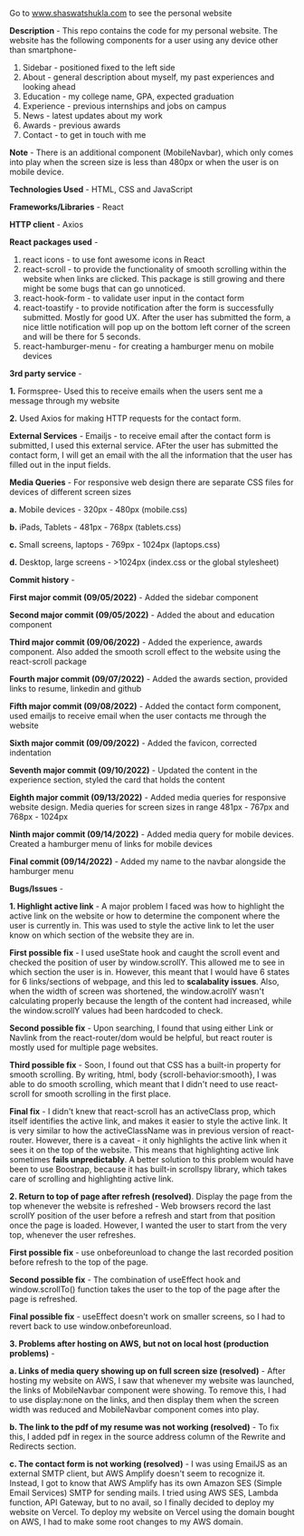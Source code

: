 
Go to www.shaswatshukla.com to see the personal website

**Description** - This repo contains the code for my personal website. The website has the following components for a user using any device other than smartphone- 

1. Sidebar - positioned fixed to the left side
2. About - general description about myself, my past experiences and looking ahead
3. Education - my college name, GPA, expected graduation
4. Experience - previous internships and jobs on campus
5. News - latest updates about my work
6. Awards - previous awards
7. Contact - to get in touch with me

**Note** - There is an additional component (MobileNavbar), which only comes into play when the screen size is less than 480px or when the user is on mobile device.

**Technologies Used** - HTML, CSS and JavaScript

**Frameworks/Libraries** - React

**HTTP client** - Axios 

**React packages used** - 
1. react icons - to use font awesome icons in React
2. react-scroll - to provide the functionality of smooth scrolling within the website when links are clicked. This package is still growing and there might be some bugs that can go unnoticed. 
3. react-hook-form - to validate user input in the contact form
4. react-toastify - to provide notification after the form is successfully submitted. Mostly for good UX. After the user has submitted the form, a nice little notification will pop up on the bottom left corner of the screen and will be there for 5 seconds. 
5. react-hamburger-menu - for creating a hamburger menu on mobile devices

**3rd party service** - 

**1.** Formspree- Used this to receive emails when the users sent me a message through my website

**2.** Used Axios for making HTTP requests for the contact form.

**External Services** - Emailjs - to receive email after the contact form is submitted, I used this external service. AFter the user has submitted the contact form, I will get an email with the all the information that the user has filled out in the input fields. 

**Media Queries** - For responsive web design there are separate CSS files for devices of different screen sizes

**a.** Mobile devices - 320px - 480px (mobile.css)

**b.** iPads, Tablets - 481px - 768px (tablets.css)

**c.** Small screens, laptops - 769px - 1024px (laptops.css)

**d.** Desktop, large screens - >1024px (index.css or the global stylesheet)


**Commit history** - 

**First major commit (09/05/2022)** - Added the sidebar component

**Second major commit (09/05/2022)** - Added the about and education component

**Third major commit (09/06/2022)** - Added the experience, awards component. Also added the smooth scroll effect to the website using the react-scroll package

**Fourth major commit (09/07/2022)** - Added the awards section, provided links to resume, linkedin and github 

**Fifth major commit (09/08/2022)** - Added the contact form component, used emailjs to receive email when the user contacts me through the website

**Sixth major commit (09/09/2022)** -  Added the favicon, corrected indentation

**Seventh major commit (09/10/2022)** - Updated the content in the experience section, styled the card that holds the content 

**Eighth major commit (09/13/2022)** - Added media queries for responsive website design. Media queries for screen sizes in range 481px - 767px and 768px - 1024px 

**Ninth major commit (09/14/2022)** - Added media query for mobile devices. Created a hamburger menu of links for mobile devices

**Final commit (09/14/2022)** - Added my name to the navbar alongside the hamburger menu

**Bugs/Issues** -  

**1. Highlight active link** - A major problem I faced was how to highlight the active link on the website or how to determine the component where the user is currently in. This was used to style the active link to let the user know on which section of the website they are in. 

**First possible fix** - I used useState hook and caught the scroll event and checked the position of user by window.scrollY. This allowed me to see in which section the user is in. However, this meant that I would have 6 states for 6 links/sections of webpage, and this led to **scalabality issues**. Also, when the width of screen was shortened, the window.acrollY wasn't calculating properly because the length of the content had increased, while the window.scrollY values had been hardcoded to check.

**Second possible fix** - Upon searching, I found that using either Link or Navlink from the react-router/dom would be helpful, but react router is mostly used for multiple page websites. 

**Third possible fix** - Soon, I found out that CSS has a built-in property for smooth scrolling. By writing, html, body {scroll-behavior:smooth}, I was able to do smooth scrolling, which meant that I didn't need to use react-scroll for smooth scrolling in the first place. 

**Final fix** - I didn't knew that react-scroll has an activeClass prop, which itself identifies the active link, and makes it easier to style the active link. It is very similar to how the activeClassName was in previous version of react-router. However, there is a caveat - it only highlights the active link when it sees it on the top of the website. This means that highlighting active link sometimes **fails unpredictably**. A better solution to this problem would have been to use Boostrap, because it has built-in scrollspy library, which takes care of scrolling and highlighting active link.

**2. Return to top of page after refresh (resolved)**. Display the page from the top whenever the website is refreshed - Web browsers record the last scrollY position of the user before a refresh and start from that position once the page is loaded. However, I wanted the user to start from the very top, whenever the user refreshes. 

**First possible fix** - use onbeforeunload to change the last recorded position before refresh to the top of the page. 

**Second possible fix** - The combination of useEffect hook and window.scrollTo() function takes the user to the top of the page after the page is refreshed. 

**Final possible fix** - useEffect doesn't work on smaller screens, so I had to revert back to use window.onbeforeunload.

**3. Problems after hosting on AWS, but not on local host (production problems)** - 

**a. Links of media query showing up on full screen size (resolved)** - After hosting my website on AWS, I saw that whenever my website was launched, the links of MobileNavbar component were showing. To remove this, I had to use display:none on the links, and then display them when the screen width was reduced and MobileNavbar component comes into play. 

**b. The link to the pdf of my resume was not working (resolved)** - To fix this, I added pdf in regex in the source address column of the Rewrite and Redirects section. 

**c. The contact form is not working (resolved)** - I was using EmailJS as an external SMTP client, but AWS Amplify doesn't seem to recognize it. Instead, I got to know that AWS Amplify has its own Amazon SES (Simple Email Services) SMTP for sending mails. I tried using AWS SES, Lambda function, API Gateway, but to no avail, so I finally decided to deploy my website on Vercel. To deploy my website on Vercel using the domain bought on AWS, I had to make some root changes to my AWS domain. 
